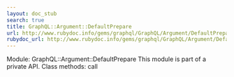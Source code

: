 ```yaml
---
layout: doc_stub
search: true
title: GraphQL::Argument::DefaultPrepare
url: http://www.rubydoc.info/gems/graphql/GraphQL/Argument/DefaultPrepare
rubydoc_url: http://www.rubydoc.info/gems/graphql/GraphQL/Argument/DefaultPrepare
---
```


Module: GraphQL::Argument::DefaultPrepare
This module is part of a private API.
Class methods:
call


